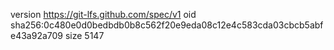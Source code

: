 version https://git-lfs.github.com/spec/v1
oid sha256:0c480e0d0bedbdb0b8c562f20e9eda08c12e4c583cda03cbcb5abfe43a92a709
size 5147
